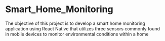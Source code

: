 # Smart_Home_Monitoring
The objective of this project is to develop a smart home monitoring application using React Native  that utilizes three sensors commonly found in mobile devices to monitor environmental conditions within a  home
